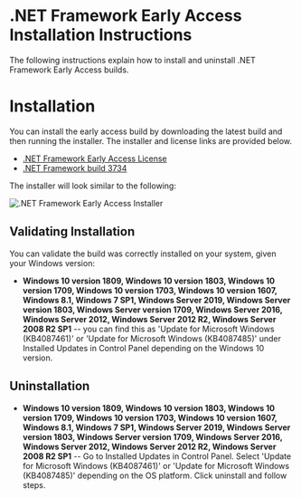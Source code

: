 # .NET Framework Early Access Installation Instructions

The following instructions explain how to install and uninstall .NET Framework Early Access builds.

# Installation

You can install the early access build by downloading the latest build and then running the installer. The installer and license links are provided below.

* [.NET Framework Early Access License](microsoft-dotnet-framework-pre-release-license.txt)
* [.NET Framework build 3734](https://go.microsoft.com/fwlink/?LinkId=2033281)

The installer will look similar to the following:

![.NET Framework Early Access Installer](https://user-images.githubusercontent.com/30737530/47593173-31600e80-d92b-11e8-8f0e-0da8562b9d39.PNG)

## Validating Installation

You can validate the build was correctly installed on your system, given your Windows version:

* **Windows 10 version 1809, Windows 10 version 1803, Windows 10 version 1709, Windows 10 version 1703, Windows 10 version 1607, Windows 8.1, Windows 7 SP1, Windows Server 2019, Windows Server version 1803, Windows Server version 1709, Windows Server 2016, Windows Server 2012, Windows Server 2012 R2, Windows Server 2008 R2 SP1** -- you can find this as 
'Update for Microsoft Windows (KB4087461)' or 'Update for Microsoft Windows (KB4087485)' under Installed Updates in Control Panel depending on the Windows 10 version.

## Uninstallation

* **Windows 10 version 1809, Windows 10 version 1803, Windows 10 version 1709, Windows 10 version 1703, Windows 10 version 1607, Windows 8.1, Windows 7 SP1, Windows Server 2019, Windows Server version 1803, Windows Server version 1709, Windows Server 2016, Windows Server 2012, Windows Server 2012 R2, Windows Server 2008 R2 SP1** -- Go to Installed Updates in Control Panel. Select 'Update for Microsoft Windows (KB4087461)' or 'Update for Microsoft Windows (KB4087485)' depending on the OS platform. Click uninstall and follow steps.
